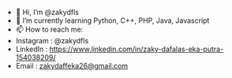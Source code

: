 - 👋 Hi, I’m @zakydfls
- 🌱 I’m currently learning Python, C++, PHP, Java, Javascript
- 📫 How to reach me:
- Instagram : @zakydfls 
- LinkedIn : https://www.linkedin.com/in/zaky-dafalas-eka-putra-154038209/
- Email : zakydaffeka26@gmail.com

<!---
zakydfls/zakydfls is a ✨ special ✨ repository because its `README.md` (this file) appears on your GitHub profile.
You can click the Preview link to take a look at your changes.
--->
